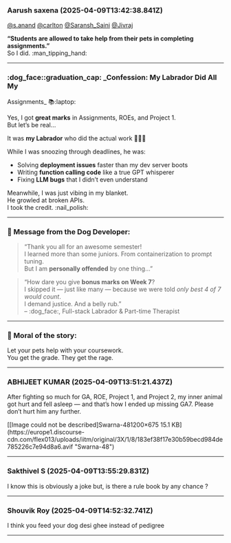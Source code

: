 ### Aarush saxena  (2025-04-09T13:42:38.841Z)

[@s.anand](/u/s.anand) [@carlton](/u/carlton)
[@Saransh_Saini](/u/saransh_saini) [@Jivraj](/u/jivraj)

**“Students are allowed to take help from their pets in completing
assignments.”**  
So I did. :man_tipping_hand:

* * *

### :dog_face::graduation_cap: _Confession: My Labrador Did All My
Assignments_ :books::laptop:

Yes, I got **great marks** in Assignments, ROEs, and Project 1.  
But let’s be real…

It was **my Labrador** who did the actual work :service_dog::brain:

While I was snoozing through deadlines, he was:

  * Solving **deployment issues** faster than my dev server boots
  * Writing **function calling code** like a true GPT whisperer
  * Fixing **LLM bugs** that I didn’t even understand

Meanwhile, I was just vibing in my blanket.  
He growled at broken APIs.  
I took the credit. :nail_polish:

* * *

### :loudspeaker: Message from the Dog Developer:

> “Thank you all for an awesome semester!  
>  I learned more than some juniors. From containerization to prompt tuning.  
>  But I am **personally offended** by one thing…”

> “How dare you give **bonus marks on Week 7**?  
>  I skipped it — just like many — because we were told _only best 4 of 7
> would count_.  
>  I demand justice. And a belly rub.”  
>  – :dog_face:, Full-stack Labrador & Part-time Therapist

* * *

### :paw_prints: Moral of the story:

Let your pets help with your coursework.  
You get the grade. They get the rage.


---
### ABHIJEET KUMAR  (2025-04-09T13:51:21.437Z)

After fighting so much for GA, ROE, Project 1, and Project 2, my inner animal
got hurt and fell asleep — and that’s how I ended up missing GA7. Please don’t
hurt him any further.

[[Image could not be described]Swarna-481200×675 15.1
KB](https://europe1.discourse-
cdn.com/flex013/uploads/iitm/original/3X/1/8/183ef38f17e30b59becd984de785226c7e94d8a6.avif
"Swarna-48")


---
### Sakthivel S (2025-04-09T13:55:29.831Z)

I know this is obviously a joke but, is there a rule book by any chance ?


---
### Shouvik Roy  (2025-04-09T14:52:32.741Z)

I think you feed your dog desi ghee instead of pedigree


---
